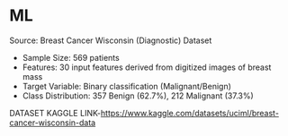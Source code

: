 # ML
Source: Breast Cancer Wisconsin (Diagnostic) Dataset
- Sample Size: 569 patients
- Features: 30 input features derived from digitized images of breast mass
- Target Variable: Binary classification (Malignant/Benign)
- Class Distribution: 357 Benign (62.7%), 212 Malignant (37.3%)

DATASET KAGGLE LINK-https://www.kaggle.com/datasets/uciml/breast-cancer-wisconsin-data
